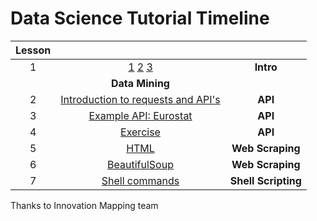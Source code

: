 # Data Science Tutorial Timeline

| **Lesson** | **<br>**                           | **<br>** |
| :----------: | :----------------------------------: | :--------: |
| 1          | [1](https://github.com/danielinux7/StemLab/blob/master/1-Intro/ds.pptx) [2](https://github.com/danielinux7/StemLab/blob/master/1-Intro/ai.pptx) [3](https://colab.research.google.com/github/danielinux7/StemLab/blob/master/1-Intro/intro.ipynb) | **Intro**  |
|            | **Data Mining**                    | **<br>** |
| 2          | [Introduction to requests and API's](https://colab.research.google.com/github/danielinux7/StemLab/blob/master/2-API/api.ipynb#scrollTo=PQbdUtHbo1WT) | **API**  |
| 3          | [Example API: Eurostat](https://colab.research.google.com/github/danielinux7/StemLab/blob/master/2-API/api.ipynb#scrollTo=Ip-NO3Vno1XN)              | **API**  |
| 4          | [Exercise](https://colab.research.google.com/github/danielinux7/StemLab/blob/master/2-API/api.ipynb#scrollTo=E3jw-GBFo1Xw)                        | **API**  |
| 5          | [HTML](https://colab.research.google.com/github/danielinux7/StemLab/blob/master/3-Web-Scraping/web-scraping.ipynb)                        | **Web Scraping**  |
| 6          | [BeautifulSoup](https://colab.research.google.com/github/danielinux7/StemLab/blob/master/3-Web-Scraping/web-scraping.ipynb#scrollTo=IJbdSl5QYi7h)                        | **Web Scraping**  |
| 7          | [Shell commands](https://colab.research.google.com/github/danielinux7/StemLab/blob/master/4-Shell-Scripting/shell-scripting.ipynb)                        | **Shell Scripting**  |

Thanks to Innovation Mapping team
